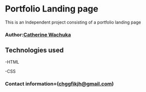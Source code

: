 # Portfolio Landing page
This is an Independent project consisting of a portfolio landing page
###  Author:[Catherine Wachuka](https://github.com/categrace/Portfolio-Landing-Page.git)
## Technologies used
-HTML

-CSS
### Contact information=(chggfikjh@gmail.com)


